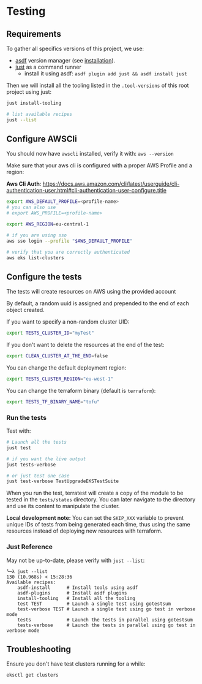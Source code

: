 # Testing

## Requirements

To gather all specifics versions of this project, we use:
- [asdf](https://asdf-vm.com/) version manager (see [installation](https://asdf-vm.com/guide/getting-started.html)).
- [just](https://github.com/casey/just) as a command runner
  - install it using asdf: `asdf plugin add just && asdf install just`

Then we will install all the tooling listed in the `.tool-versions` of this root project using just:
```bash
just install-tooling

# list available recipes
just --list
```

## Configure AWSCli

You should now have `awscli` installed, verify it with: `aws --version`

Make sure that your aws cli is configured with a proper AWS Profile and a region:

**Aws Cli Auth**: https://docs.aws.amazon.com/cli/latest/userguide/cli-authentication-user.html#cli-authentication-user-configure.title

```bash
export AWS_DEFAULT_PROFILE=<profile-name>
# you can also use
# export AWS_PROFILE=<profile-name>

export AWS_REGION=eu-central-1

# if you are using sso
aws sso login --profile "$AWS_DEFAULT_PROFILE"

# verify that you are correctly authenticated
aws eks list-clusters
```

## Configure the tests

The tests will create resources on AWS using the provided account

By default, a random uuid is assigned and prepended to the end of each object created.

If you want to specify a non-random cluster UID:
```bash
export TESTS_CLUSTER_ID="myTest"
```

If you don't want to delete the resources at the end of the test:
```bash
export CLEAN_CLUSTER_AT_THE_END=false
```

You can change the default deployment region:
```bash
export TESTS_CLUSTER_REGION="eu-west-1"
```

You can change the terraform binary (default is `terraform`):
```bash
export TESTS_TF_BINARY_NAME="tofu"
```

### Run the tests

Test with:

```bash
# Launch all the tests
just test

# if you want the live output
just tests-verbose

# or just test one case
just test-verbose TestUpgradeEKSTestSuite
```

When you run the test, terratest will create a copy of the module to be tested in the `tests/states` directory.
You can later navigate to the directory and use its content to manipulate the cluster.

**Local development note:**
You can set the `SKIP_XXX` variable to prevent unique IDs of tests from being generated each time, thus using the same resources instead of deploying new resources with terraform.

### Just Reference

May not be up-to-date, please verify with `just --list`:
```text
╰─λ just --list                                                                                                            130 (10.968s) < 15:28:36
Available recipes:
    asdf-install      # Install tools using asdf
    asdf-plugins      # Install asdf plugins
    install-tooling   # Install all the tooling
    test TEST         # Launch a single test using gotestsum
    test-verbose TEST # Launch a single test using go test in verbose mode
    tests             # Launch the tests in parallel using gotestsum
    tests-verbose     # Launch the tests in parallel using go test in verbose mode
```

## Troubleshooting

Ensure you don't have test clusters running for a while:

```bash
eksctl get clusters
```
